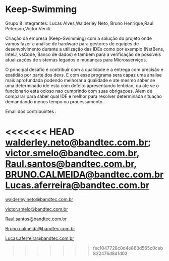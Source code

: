 # Keep-Swimming 


Grupo 8 Integrantes: 
Lucas Alves,Walderley Neto, Bruno Henrique,Raul Peterson,Victor Veniti.

Criação da empresa (Keep-Swimming) com a solução do projeto onde vamos fazer a análise de hardware para gestores de equipes de desenvolvimento durante a utilização das IDEs como por exemplo (NetBens, IntelJ, vsCode, Banco de dados) e também para a verificação de possíveis atualizações de sistemas legados e mudanças para Microsserviços. 

O principal desafio é contribuir com a qualidade e a entrega com precisão e exatidão por parte dos devs. E com esse programa sera capaz uma analise mais aprofundada podendo melhorar a qualidade e ate mesmo saber se uma determinado ide esta com defeito apresentando lentidao, ou ate se o funcionario esta ocioso nao cumprindo com suas obrigaçoes. Alem de comparar para saber qual IDE e melhor para resolver determinada situaçao demandando menos tempo ou processamento.

Email dos contribuintes :

<<<<<<< HEAD
walderley.neto@bandtec.com.br;
victor.smelo@bandtec.com.br, 
Raul.santos@bandtec.com.br, 
BRUNO.CALMEIDA@bandtec.com.br 
Lucas.aferreira@bandtec.com.br
=======
walderley.neto@bandtec.com.br

victor.smelo@bandtec.com.br

Raul.santos@bandtec.com.br

Bruno.calmeida@bandtec.com.br 

Lucas.aferreira@bandtec.com.br
>>>>>>> fec1047728c0d4e863d565c0ceb832476d8d1d03
